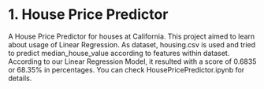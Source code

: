 # 1. House Price Predictor

A House Price Predictor for houses at California. This project aimed to learn about usage of Linear Regression. As dataset, housing.csv is used and tried to predict median_house_value according to features within dataset. According to our Linear Regression Model, it resulted with a score of 0.6835 or 68.35% in percentages. You can check HousePricePredictor.ipynb for details.
